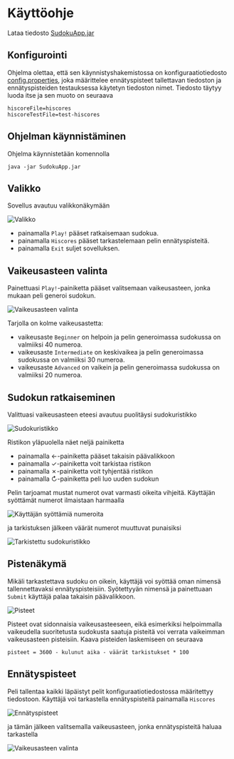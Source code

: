 # Käyttöohje

Lataa tiedosto [SudokuApp.jar](https://github.com/osekeranen/ot-harjoitustyo/releases/tag/v1.1)

## Konfigurointi

Ohjelma olettaa, että sen käynnistyshakemistossa on konfiguraatiotiedosto [config.properties](https://github.com/osekeranen/java-11-sudoku-app/blob/master/SudokuApp/config.properties), joka määrittelee ennätyspisteet tallettavan tiedoston ja ennätyspisteiden testauksessa käytetyn tiedoston nimet. Tiedosto täytyy luoda itse ja sen muoto on seuraava

```
hiscoreFile=hiscores
hiscoreTestFile=test-hiscores
```

## Ohjelman käynnistäminen

Ohjelma käynnistetään komennolla

```
java -jar SudokuApp.jar
```

## Valikko

Sovellus avautuu valikkonäkymään

![Valikko](images/menu.png)

* painamalla `Play!` pääset ratkaisemaan sudokua.
* painamalla `Hiscores` pääset tarkastelemaan pelin ennätyspisteitä.
* painamalla `Exit` suljet sovelluksen.

## Vaikeusasteen valinta

Painettuasi `Play!`-painiketta pääset valitsemaan vaikeusasteen, jonka mukaan peli generoi sudokun.

![Vaikeusasteen valinta](images/difficulty-selection.png)

Tarjolla on kolme vaikeusastetta:

* vaikeusaste `Beginner` on helpoin ja pelin generoimassa sudokussa on valmiiksi 40 numeroa.
* vaikeusaste `Intermediate` on keskivaikea ja pelin generoimassa sudokussa on valmiiksi 30 numeroa.
* vaikeusaste `Advanced` on vaikein ja pelin generoimassa sudokussa on valmiiksi 20 numeroa.

## Sudokun ratkaiseminen

Valittuasi vaikeusasteen eteesi avautuu puolitäysi sudokuristikko

![Sudokuristikko](images/puzzle.png)

Ristikon yläpuolella näet neljä painiketta

* painamalla &#8592;-painiketta pääset takaisin päävalikkoon
* painamalla &#10003;-painiketta voit tarkistaa ristikon
* painamalla &#10007;-painiketta voit tyhjentää ristikon
* painamalla &#8635;-painiketta peli luo uuden sudokun

Pelin tarjoamat mustat numerot ovat varmasti oikeita vihjeitä. Käyttäjän syöttämät numerot ilmaistaan harmaalla

![Käyttäjän syöttämiä numeroita](images/puzzle-grey.png)

ja tarkistuksen jälkeen väärät numerot muuttuvat punaisiksi

![Tarkistettu sudokuristikko](images/puzzle-red.png)

## Pistenäkymä

Mikäli tarkastettava sudoku on oikein, käyttäjä voi syöttää oman nimensä tallennettavaksi ennätyspisteisiin. Syötettyyän nimensä ja painettuaan `Submit` käyttäjä palaa takaisin päävalikkoon.

![Pisteet](images/after-game-report.png)

Pisteet ovat sidonnaisia vaikeusasteeseen, eikä esimerkiksi helpoimmalla vaikeudella suoritetusta sudokusta saatuja pisteitä voi verrata vaikeimman vaikeusasteen pisteisiin. Kaava pisteiden laskemiseen on seuraava

```
pisteet = 3600 - kulunut aika - väärät tarkistukset * 100
```

## Ennätyspisteet

Peli tallentaa kaikki läpäistyt pelit konfiguraatiotiedostossa määritettyy tiedostoon. Käyttäjä voi tarkastella ennätyspisteitä painamalla `Hiscores`

![Ennätyspisteet](images/hiscores.png)

ja tämän jälkeen valitsemalla vaikeusasteen, jonka ennätyspisteitä haluaa tarkastella

![Vaikeusasteen valinta](images/hiscores-beginner.png)
